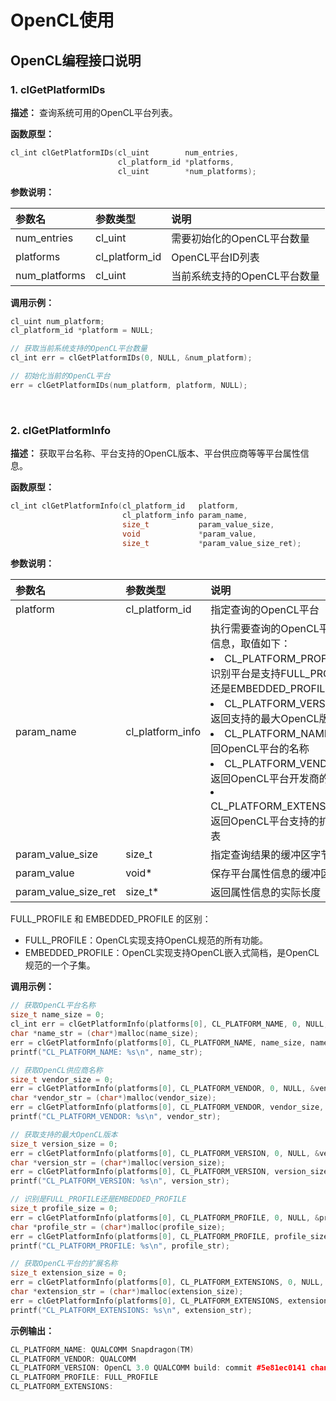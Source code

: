 # OpenCL使用

## OpenCL编程接口说明

### 1. clGetPlatformIDs

**描述：** 查询系统可用的OpenCL平台列表。

**函数原型：**

```cpp
cl_int clGetPlatformIDs(cl_uint        num_entries,
                        cl_platform_id *platforms,
                        cl_uint        *num_platforms);
```

**参数说明：**

|参数名|参数类型|说明|
|:--|:--|:--|
|num_entries|cl_uint|需要初始化的OpenCL平台数量 |
|platforms|cl_platform_id|OpenCL平台ID列表|
|num_platforms|cl_uint|当前系统支持的OpenCL平台数量|

**调用示例：**

```cpp
cl_uint num_platform;
cl_platform_id *platform = NULL;

// 获取当前系统支持的OpenCL平台数量
cl_int err = clGetPlatformIDs(0, NULL, &num_platform);

// 初始化当前的OpenCL平台
err = clGetPlatformIDs(num_platform, platform, NULL);
```

<br>

### 2. clGetPlatformInfo

**描述：** 获取平台名称、平台支持的OpenCL版本、平台供应商等等平台属性信息。

**函数原型：**

```cpp
cl_int clGetPlatformInfo(cl_platform_id   platform,
                         cl_platform_info param_name,
                         size_t           param_value_size,
                         void             *param_value,
                         size_t           *param_value_size_ret);
```

**参数说明：**

|参数名|参数类型|说明|
|:--|:--|:--|
|platform|cl_platform_id|指定查询的OpenCL平台|
|param_name|cl_platform_info|执行需要查询的OpenCL平台属性信息，取值如下：<li>CL_PLATFORM_PROFILE：识别平台是支持FULL_PROFILE还是EMBEDDED_PROFILE</li><li>CL_PLATFORM_VERSION：返回支持的最大OpenCL版本</li><li>CL_PLATFORM_NAME：返回OpenCL平台的名称</li><li>CL_PLATFORM_VENDOR：返回OpenCL平台开发商的名称</li><li>CL_PLATFORM_EXTENSIONS：返回OpenCL平台支持的扩展名列表</li>|
|param_value_size|size_t|指定查询结果的缓冲区字节大小|
|param_value|void*|保存平台属性信息的缓冲区|
|param_value_size_ret|size_t*|返回属性信息的实际长度|

FULL_PROFILE 和 EMBEDDED_PROFILE 的区别：
- FULL_PROFILE：OpenCL实现支持OpenCL规范的所有功能。
- EMBEDDED_PROFILE：OpenCL实现支持OpenCL嵌入式简档，是OpenCL规范的一个子集。

**调用示例：**

```cpp
// 获取OpenCL平台名称
size_t name_size = 0;
cl_int err = clGetPlatformInfo(platforms[0], CL_PLATFORM_NAME, 0, NULL, &name_size);
char *name_str = (char*)malloc(name_size);
err = clGetPlatformInfo(platforms[0], CL_PLATFORM_NAME, name_size, name_str, NULL);
printf("CL_PLATFORM_NAME: %s\n", name_str);

// 获取OpenCL供应商名称
size_t vendor_size = 0;
err = clGetPlatformInfo(platforms[0], CL_PLATFORM_VENDOR, 0, NULL, &vendor_size);
char *vendor_str = (char*)malloc(vendor_size);
err = clGetPlatformInfo(platforms[0], CL_PLATFORM_VENDOR, vendor_size, vendor_str, NULL);
printf("CL_PLATFORM_VENDOR: %s\n", vendor_str);

// 获取支持的最大OpenCL版本
size_t version_size = 0;
err = clGetPlatformInfo(platforms[0], CL_PLATFORM_VERSION, 0, NULL, &version_size);
char *version_str = (char*)malloc(version_size);
err = clGetPlatformInfo(platforms[0], CL_PLATFORM_VERSION, version_size, version_str, NULL);
printf("CL_PLATFORM_VERSION: %s\n", version_str);

// 识别是FULL_PROFILE还是EMBEDDED_PROFILE
size_t profile_size = 0;
err = clGetPlatformInfo(platforms[0], CL_PLATFORM_PROFILE, 0, NULL, &profile_size);
char *profile_str = (char*)malloc(profile_size);
err = clGetPlatformInfo(platforms[0], CL_PLATFORM_PROFILE, profile_size, profile_str, NULL);
printf("CL_PLATFORM_PROFILE: %s\n", profile_str);

// 获取OpenCL平台的扩展名称
size_t extension_size = 0;
err = clGetPlatformInfo(platforms[0], CL_PLATFORM_EXTENSIONS, 0, NULL, &extension_size);
char *extension_str = (char*)malloc(extension_size);
err = clGetPlatformInfo(platforms[0], CL_PLATFORM_EXTENSIONS, extension_size, extension_str, NULL);
printf("CL_PLATFORM_EXTENSIONS: %s\n", extension_str);
```

**示例输出：**

```cpp
CL_PLATFORM_NAME: QUALCOMM Snapdragon(TM)
CL_PLATFORM_VENDOR: QUALCOMM
CL_PLATFORM_VERSION: OpenCL 3.0 QUALCOMM build: commit #5e81ec0141 changeid #Icc5bd9b9d5 Date: 11/07/22 Mon Local Branch:  Remote Branch: 
CL_PLATFORM_PROFILE: FULL_PROFILE
CL_PLATFORM_EXTENSIONS: 
```
